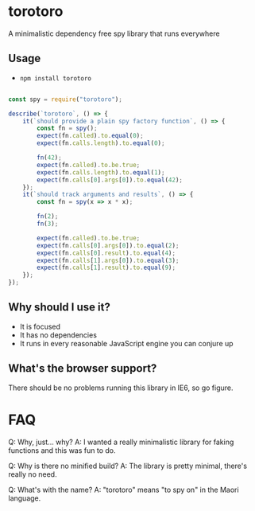 # torotoro
A minimalistic dependency free spy library that runs everywhere


## Usage
* `npm install torotoro`

```javascript

const spy = require("torotoro");

describe(`torotoro`, () => {
    it(`should provide a plain spy factory function`, () => {
        const fn = spy();
        expect(fn.called).to.equal(0);
        expect(fn.calls.length).to.equal(0);

        fn(42);
        expect(fn.called).to.be.true;
        expect(fn.calls.length).to.equal(1);
        expect(fn.calls[0].args[0]).to.equal(42);
    });
    it(`should track arguments and results`, () => {
        const fn = spy(x => x * x);

        fn(2);
        fn(3);

        expect(fn.called).to.be.true;
        expect(fn.calls[0].args[0]).to.equal(2);
        expect(fn.calls[0].result).to.equal(4);
        expect(fn.calls[1].args[0]).to.equal(3);
        expect(fn.calls[1].result).to.equal(9);
    });
});

```

## Why should I use it?
* It is focused
* It has no dependencies
* It runs in every reasonable JavaScript engine you can conjure up


## What's the browser support?
There should be no problems running this library in IE6, so go figure.


# FAQ

Q: Why, just... why?
A: I wanted a really minimalistic library for faking functions and this was fun to do.

Q: Why is there no minified build?
A: The library is pretty minimal, there's really no need.

Q: What's with the name?
A: "torotoro" means "to spy on" in the Maori language.
